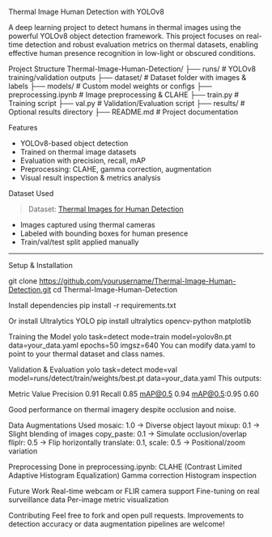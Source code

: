 Thermal Image Human Detection with YOLOv8

A deep learning project to detect humans in thermal images using the powerful YOLOv8 object detection framework. This project focuses on real-time detection and robust evaluation metrics on thermal datasets, enabling effective human presence recognition in low-light or obscured conditions.

Project Structure
Thermal-Image-Human-Detection/
├── runs/ # YOLOv8 training/validation outputs
├── dataset/ # Dataset folder with images & labels
├── models/ # Custom model weights or configs
├── preprocessing.ipynb # Image preprocessing & CLAHE
├── train.py # Training script
├── val.py # Validation/Evaluation script
├── results/ # Optional results directory
├── README.md # Project documentation


Features

-  YOLOv8-based object detection
-  Trained on thermal image datasets
-  Evaluation with precision, recall, mAP
-  Preprocessing: CLAHE, gamma correction, augmentation
-  Visual result inspection & metrics analysis

 Dataset Used

> Dataset: [Thermal Images for Human Detection](https://www.kaggle.com/datasets)

- Images captured using thermal cameras
- Labeled with bounding boxes for human presence
- Train/val/test split applied manually

---

Setup & Installation

git clone https://github.com/yourusername/Thermal-Image-Human-Detection.git
cd Thermal-Image-Human-Detection

Install dependencies
pip install -r requirements.txt

Or install Ultralytics YOLO
pip install ultralytics opencv-python matplotlib

Training the Model
yolo task=detect mode=train model=yolov8n.pt data=your_data.yaml epochs=50 imgsz=640
You can modify data.yaml to point to your thermal dataset and class names.

Validation & Evaluation
yolo task=detect mode=val model=runs/detect/train/weights/best.pt data=your_data.yaml
This outputs:

Metric	Value
Precision	0.91
Recall	0.85
mAP@0.5	0.94
mAP@0.5:0.95	0.60

Good performance on thermal imagery despite occlusion and noise.

Data Augmentations Used
mosaic: 1.0 → Diverse object layout
mixup: 0.1 → Slight blending of images
copy_paste: 0.1 → Simulate occlusion/overlap
fliplr: 0.5 → Flip horizontally
translate: 0.1, scale: 0.5 → Positional/zoom variation

Preprocessing
Done in preprocessing.ipynb:
CLAHE (Contrast Limited Adaptive Histogram Equalization)
Gamma correction
Histogram inspection

Future Work
Real-time webcam or FLIR camera support
Fine-tuning on real surveillance data
Per-image metric visualization

Contributing
Feel free to fork and open pull requests. Improvements to detection accuracy or data augmentation pipelines are welcome!

